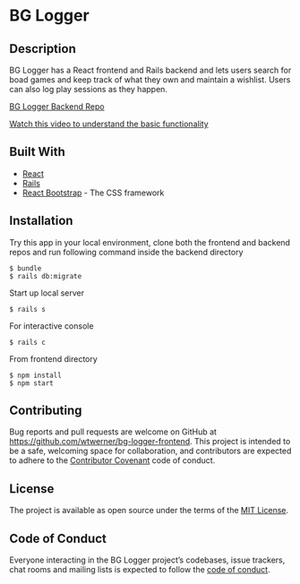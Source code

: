 # BG Logger

## Description

BG Logger has a React frontend and Rails backend and lets users search for boad games and keep track of what they own and maintain a wishlist. Users can also log play sessions as they happen.

[BG Logger Backend Repo](https://github.com/wtwerner/bg-logger-backend)

[Watch this video to understand the basic functionality](https://youtu.be/8aVrW1p2VBI)

## Built With


* [React](https://reactjs.org/)
* [Rails](https://rubyonrails.org/)
* [React Bootstrap](https://react-bootstrap.github.io/) - The CSS framework

## Installation

Try this app in your local environment, clone both the frontend and backend repos and run following command inside the backend directory

    $ bundle
    $ rails db:migrate

Start up local server

    $ rails s

For interactive console

    $ rails c

From frontend directory

    $ npm install
    $ npm start

## Contributing

Bug reports and pull requests are welcome on GitHub at https://github.com/wtwerner/bg-logger-frontend. This project is intended to be a safe, welcoming space for collaboration, and contributors are expected to adhere to the [Contributor Covenant](https://contributor-covenant.org/) code of conduct.

## License

The project is available as open source under the terms of the [MIT License](https://opensource.org/licenses/MIT).

## Code of Conduct

Everyone interacting in the BG Logger project’s codebases, issue trackers, chat rooms and mailing lists is expected to follow the [code of conduct](https://www.contributor-covenant.org/version/1/4/code-of-conduct).
